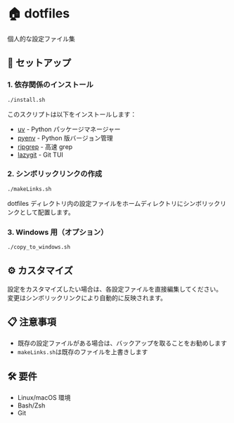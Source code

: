 # 🏠 dotfiles

個人的な設定ファイル集

## 🚀 セットアップ

### 1. 依存関係のインストール

```bash
./install.sh
```

このスクリプトは以下をインストールします：

- [uv](https://github.com/astral-sh/uv) - Python パッケージマネージャー
- [pyenv](https://github.com/pyenv/pyenv) - Python 版バージョン管理
- [ripgrep](https://github.com/BurntSushi/ripgrep) - 高速 grep
- [lazygit](https://github.com/jesseduffield/lazygit) - Git TUI

### 2. シンボリックリンクの作成

```bash
./makeLinks.sh
```

dotfiles ディレクトリ内の設定ファイルをホームディレクトリにシンボリックリンクとして配置します。

### 3. Windows 用（オプション）

```bash
./copy_to_windows.sh
```

## ⚙️ カスタマイズ

設定をカスタマイズしたい場合は、各設定ファイルを直接編集してください。
変更はシンボリックリンクにより自動的に反映されます。

## 📋 注意事項

- 既存の設定ファイルがある場合は、バックアップを取ることをお勧めします
- `makeLinks.sh`は既存のファイルを上書きします

## 🛠️ 要件

- Linux/macOS 環境
- Bash/Zsh
- Git
